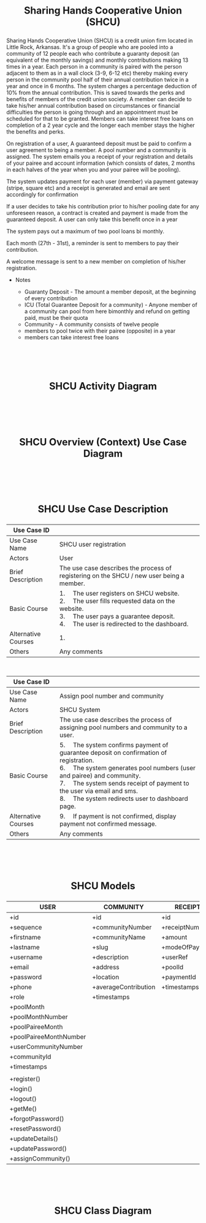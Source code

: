 # <p style="text-align: center; font-size: 25px;">Sharing Hands Cooperative Union (SHCU)</p>

Sharing Hands Cooperative Union (SHCU) is a credit union firm located in Little Rock, Arkansas. It's a group of people who are pooled into a community of 12 people each who contribute a guaranty deposit (an equivalent of the monthly savings) and monthly contributions making 13 times in a year. Each person in a community is paired with the person adjacent to them as in a wall clock (3-9, 6-12 etc) thereby making every person in the community pool half of their annual contribution twice in a year and once in 6 months. The system charges a percentage deduction of 10% from the annual contribution. This is saved towards the perks and benefits of members of the credit union society. A member can decide to take his/her annual contribution based on circumstances or financial difficulties the person is going through and an appointment must be scheduled for that to be granted. Members can take interest free loans on completion of a 2 year cycle and the longer each member stays the higher the benefits and perks.

On registration of a user, A guaranteed deposit must be paid to confirm a user agreement to being a member. A pool number and a community is assigned. The system emails you a receipt of your registration and details of your pairee and account information (which consists of dates, 2 months in each halves of the year when you and your pairee will be pooling).

The system updates payment for each user (member)	 via payment gateway (stripe, square etc) and a receipt is generated and email are sent accordingly for confirmation

If a user decides to take his contribution prior to his/her pooling date for any unforeseen reason, a contract is created and payment is made from the guaranteed deposit. A user can only take this benefit once in a year

The system pays out a maximum of two pool loans bi monthly.

Each month (27th - 31st), a reminder is sent to members to pay their contribution.

A welcome message is sent to a new member on completion of his/her registration.

* Notes

  * Guaranty Deposit - The amount a member deposit, at the beginning of every contribution
  * ICU (Total Guarantee Deposit for a community) - Anyone member of a community can pool from here bimonthly and refund on getting paid, must be their quota
  * Community - A community consists of twelve people
  * members to pool twice with their pairee (opposite) in a year
  * members can take interest free loans

<br><br><br>

# <p style="text-align: center; font-size: 25px;">SHCU Activity Diagram</p>

<br><br><br>

# <p style="text-align: center; font-size: 25px;">SHCU Overview (Context) Use Case Diagram</p>

<br><br><br>

# <p style="text-align: center; font-size: 25px;">SHCU Use Case Description</p>

| Use Case ID         |                                                                                                                                                                                       |
| ------------------- | --------------------------------------------------------------------------------------------------------------------------------------------------------------------------------------|
| Use Case Name       | SHCU user registration                                                                                                                                                                |
| Actors              | User                                                                                                                                                                                  |
| Brief Description   | The use case describes the process of registering on the SHCU / new user being a member.                                                                                              |
| Basic Course        | 1. &emsp;The user registers on SHCU website.<br> 2. &emsp;The user fills requested data on the website.<br> 3. &emsp;The user pays a guarantee deposit.<br> 4. &emsp;The user is redirected to the dashboard.                                                                                                                                                                                  |
| Alternative Courses | 1. &emsp;                                                                                                                                                                             |
| Others              | Any comments                                                                                                                                                                          |

<br>

| Use Case ID         |                                                                                                                                                                                       |
| ------------------- | --------------------------------------------------------------------------------------------------------------------------------------------------------------------------------------|
| Use Case Name       | Assign pool number and community                                                                                                                                                      |
| Actors              | SHCU System                                                                                                                                                                           |
| Brief Description   | The use case describes the process of assigning pool numbers and community to a user.                                                                                                 |
| Basic Course        | 5. &emsp;The system confirms payment of guarantee deposit on confirmation of registration.<br> 6. &emsp;The system generates pool numbers (user and pairee) and community.<br> 7. &emsp;The system sends receipt of payment to the user via email and sms.<br> 8. &emsp;The system redirects user to dashboard page.                                                                             |
| Alternative Courses | 9. &emsp;If payment is not confirmed, display payment not confirmed message.                                                                                                          |
| Others              | Any comments                                                                                                                                                                          |

<br><br><br>

# <p style="text-align: center; font-size: 25px;">SHCU Models</p>

| USER                   | COMMUNITY            | RECEIPT        | POOL               | PAYMENT            |
| ---------------------- | ---------------------|----------------| -------------------|--------------------|
| +id                    | +id                  | +id            | +id                | +id                |
| +sequence              | +communityNumber     | +receiptNumber | +amount            | +amount            |
| +firstname             | +communityName       | +amount        | +userRef           | +forMonth          |
| +lastname              | +slug                | +modeOfPayment | +receiptId         | +modeOfPayment     |
| +username              | +description         | +userRef       | +timestamps        | +receiptNumber     |
| +email                 | +address             | +poolId        |                    | +photo             |
| +password              | +location            | +paymentId     |                    | +userRef           |
| +phone                 | +averageContribution | +timestamps    |                    | +receiptId         |
| +role                  | +timestamps          |                |                    |  +timestamps       |
| +poolMonth             |                      |                |                    |                    |
| +poolMonthNumber       |                      |                |                    |                    |
| +poolPaireeMonth       |                      |                |                    |                    |
| +poolPaireeMonthNumber |                      |                |                    |                    |
| +userCommunityNumber   |                      |                |                    |                    |
| +communityId           |                      |                |                    |                    |
| +timestamps            |                      |                |                    |                    |
|                        |                      |                |                    |                    |
| +register()            |                      |                | +canPool()         | +generateReceipt() |
| +login()               |                      |                | +pool()            |                    |
| +logout()              |                      |                | +generateReceipt() |                    |
| +getMe()               |                      |                |                    |                    |
| +forgotPassword()      |                      |                |                    |                    |
| +resetPassword()       |                      |                |                    |                    |
| +updateDetails()       |                      |                |                    |                    |
| +updatePassword()      |                      |                |                    |                    |
| +assignCommunity()     |                      |                |                    |                    |

<br><br><br>

# <p style="text-align: center; font-size: 25px;">SHCU Class Diagram</p>